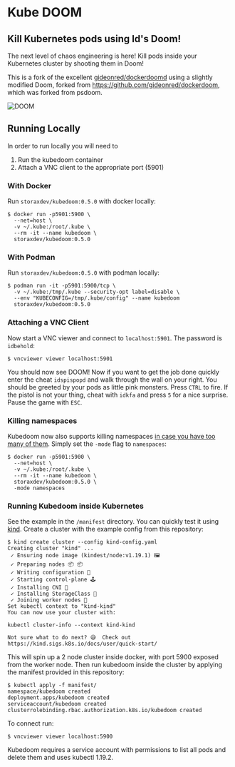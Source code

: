 # Kube DOOM
## Kill Kubernetes pods using Id's Doom!

The next level of chaos engineering is here! Kill pods inside your Kubernetes
cluster by shooting them in Doom!

This is a fork of the excellent
[gideonred/dockerdoomd](https://github.com/gideonred/dockerdoomd) using a
slightly modified Doom, forked from https://github.com/gideonred/dockerdoom,
which was forked from psdoom.

![DOOM](assets/doom.jpg)

## Running Locally

In order to run locally you will need to

1. Run the kubedoom container
2. Attach a VNC client to the appropriate port (5901)

### With Docker

Run `storaxdev/kubedoom:0.5.0` with docker locally:

```console
$ docker run -p5901:5900 \
  --net=host \
  -v ~/.kube:/root/.kube \
  --rm -it --name kubedoom \
  storaxdev/kubedoom:0.5.0
```

### With Podman

Run `storaxdev/kubedoom:0.5.0` with podman locally:

```console
$ podman run -it -p5901:5900/tcp \
  -v ~/.kube:/tmp/.kube --security-opt label=disable \
  --env "KUBECONFIG=/tmp/.kube/config" --name kubedoom
  storaxdev/kubedoom:0.5.0
```

### Attaching a VNC Client

Now start a VNC viewer and connect to `localhost:5901`. The password is `idbehold`:
```console
$ vncviewer viewer localhost:5901
```
You should now see DOOM! Now if you want to get the job done quickly enter the
cheat `idspispopd` and walk through the wall on your right. You should be
greeted by your pods as little pink monsters. Press `CTRL` to fire. If the
pistol is not your thing, cheat with `idkfa` and press `5` for a nice surprise.
Pause the game with `ESC`.

### Killing namespaces

Kubedoom now also supports killing namespaces [in case you have too many of
them](https://github.com/storax/kubedoom/issues/5). Simply set the `-mode` flag
to `namespaces`:

```console
$ docker run -p5901:5900 \
  --net=host \
  -v ~/.kube:/root/.kube \
  --rm -it --name kubedoom \
  storaxdev/kubedoom:0.5.0 \
  -mode namespaces
```

### Running Kubedoom inside Kubernetes

See the example in the `/manifest` directory. You can quickly test it using
[kind](https://github.com/kubernetes-sigs/kind). Create a cluster with the
example config from this repository:

```console
$ kind create cluster --config kind-config.yaml
Creating cluster "kind" ...
 ✓ Ensuring node image (kindest/node:v1.19.1) 🖼
 ✓ Preparing nodes 📦 📦
 ✓ Writing configuration 📜
 ✓ Starting control-plane 🕹️
 ✓ Installing CNI 🔌
 ✓ Installing StorageClass 💾
 ✓ Joining worker nodes 🚜
Set kubectl context to "kind-kind"
You can now use your cluster with:

kubectl cluster-info --context kind-kind

Not sure what to do next? 😅  Check out https://kind.sigs.k8s.io/docs/user/quick-start/
```

This will spin up a 2 node cluster inside docker, with port 5900 exposed from
the worker node. Then run kubedoom inside the cluster by applying the manifest
provided in this repository:

```console
$ kubectl apply -f manifest/
namespace/kubedoom created
deployment.apps/kubedoom created
serviceaccount/kubedoom created
clusterrolebinding.rbac.authorization.k8s.io/kubedoom created
```

To connect run:
```console
$ vncviewer viewer localhost:5900
```

Kubedoom requires a service account with permissions to list all pods and delete
them and uses kubectl 1.19.2.
